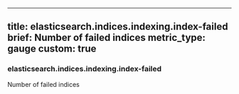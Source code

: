 
---
title: elasticsearch.indices.indexing.index-failed
brief: Number of failed indices
metric_type: gauge
custom: true
---
### elasticsearch.indices.indexing.index-failed

Number of failed indices

